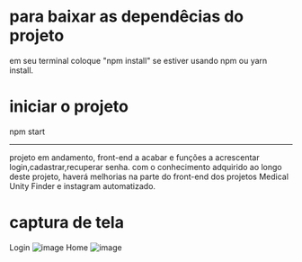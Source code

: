 # para baixar as dependêcias do projeto

em seu terminal coloque "npm install" se estiver usando npm ou yarn install.

# iniciar o projeto

npm start

---
projeto em andamento, front-end a acabar e funções a acrescentar
login,cadastrar,recuperar senha.
com o conhecimento adquirido ao longo deste projeto, haverá melhorias na parte do front-end dos projetos Medical Unity Finder e instagram automatizado.

# captura de tela
Login
![image](https://user-images.githubusercontent.com/63307185/136856910-b075fc4b-f902-40b4-9cd9-5d2823361368.png)
 Home
![image](https://user-images.githubusercontent.com/63307185/136857146-edcd7008-9c53-4326-8200-39b9d50d5e66.png)


